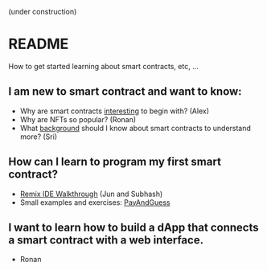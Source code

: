 (under construction)

# README

How to get started learning about smart contracts, etc, ...

## I am new to smart contract and want to know:

- Why are smart contracts [interesting](https://hackmd.io/@alexhkurz/BywKgFiMj) to begin with? (Alex)
- Why are NFTs so popular? (Ronan)
- What [background](https://hackmd.io/@sripkunda/background-for-smart-contracts) should I know about smart contracts to understand more? (Sri)

## How can I learn to program my first smart contract?

- [Remix IDE Walkthrough](https://hackmd.io/@JunYoon/BkfaCW_Zj) (Jun and Subhash)
- Small examples and exercises: [PayAndGuess](PayAndGuess/README.md)  

<!--## I understand the basics about smart contracts and want to do a small project to learn more.

- Jun and Subhash-->

## I want to learn how to build a dApp that connects a smart contract with a web interface.

- Ronan 




